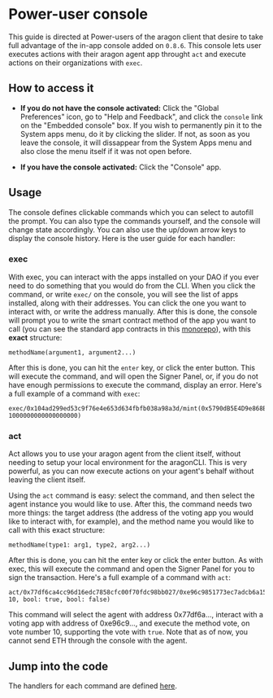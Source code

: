 # Power-user console

This guide is directed at Power-users of the aragon client that desire to take full advantage of the in-app console added on `0.8.6`. This console lets user executes actions with their aragon agent app throught `act` and execute actions on their organizations with `exec`.

## How to access it

- **If you do not have the console activated:** Click the "Global Preferences" icon, go to "Help and Feedback", and click the `console` link on the "Embedded console" box. If you wish to permanently pin it to the System apps menu, do it by clicking the slider. If not, as soon as you leave the console, it will dissappear from the System Apps menu and also close the menu itself if it was not open before.

- **If you have the console activated:** Click the "Console" app.

## Usage

The console defines clickable commands which you can select to autofill the prompt. You can also type the commands yourself, and the console will change state accordingly. You can also use the up/down arrow keys to display the console history. Here is the user guide for each handler:

### exec

With exec, you can interact with the apps installed on your DAO if you ever need to do something that you would do from the CLI. When you click the command, or write `exec/` on the console, you will see the list of apps installed, along with their addresses. You can click the one you want to interact with, or write the address manually. After this is done, the console will prompt you to write the smart contract method of the app you want to call (you can see the standard app contracts in this [monorepo](https://github.com/aragon/aragon-apps)), with this **exact** structure:

```
methodName(argument1, argument2...)
```

After this is done, you can hit the `enter` key, or click the enter button. This will execute the command, and will open the Signer Panel, or, if you do not have enough permissions to execute the command, display an error. Here's a full example of a command with `exec`:

```
exec/0x104ad299ed53c9f76e4e653d634fbfb038a98a3d/mint(0x5790dB5E4D9e868BB86F5280926b9838758234DD, 1000000000000000000)
```

### act

Act allows you to use your aragon agent from the client itself, without needing to setup your local environment for the aragonCLI. This is very powerful, as you can now execute actions on your agent's behalf without leaving the client itself.

Using the `act` command is easy: select the command, and then select the agent instance you would
like to use. After this, the command needs two more things: the target address (the address of the voting app you would like to interact with, for example), and the method name you would like to call with this exact structure:

```
methodName(type1: arg1, type2, arg2...)
```

After this is done, you can hit the enter key or click the enter button. As with exec, this will
execute the command and open the Signer Panel for you to sign the transaction. Here's a full example
of a command with `act`:

```
act/0x77df6ca4cc96d16edc7858cfc00f70fdc98bb027/0xe96c9851773ec7adcb6a155c7d4acf19a4ede7ae/vote(uint256: 10, bool: true, bool: false)
```

This command will select the agent with address 0x77df6a..., interact with a voting app with address
of 0xe96c9..., and execute the method vote, on vote number 10, supporting the vote with `true`. Note that as of now, you cannot send ETH through the console with the agent.

## Jump into the code

The handlers for each command are defined [here](https://github.com/aragon/aragon/tree/master/src/apps/Console/handlers).
